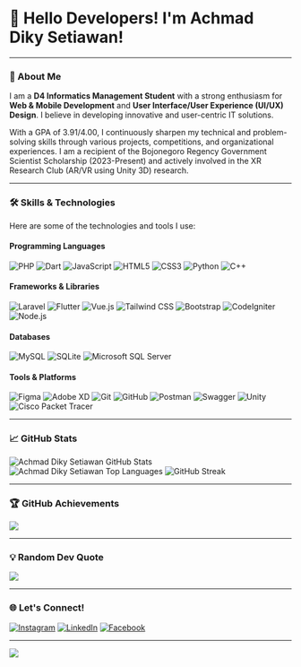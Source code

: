 # 👋 Hello Developers! I'm Achmad Diky Setiawan!
---

### 🚀 About Me
I am a **D4 Informatics Management Student** with a strong enthusiasm for **Web & Mobile Development** and **User Interface/User Experience (UI/UX) Design**. I believe in developing innovative and user-centric IT solutions.

With a GPA of 3.91/4.00, I continuously sharpen my technical and problem-solving skills through various projects, competitions, and organizational experiences. I am a recipient of the Bojonegoro Regency Government Scientist Scholarship (2023-Present) and actively involved in the XR Research Club (AR/VR using Unity 3D) research.

---

### 🛠️ Skills & Technologies
Here are some of the technologies and tools I use:

#### Programming Languages
![PHP](https://img.shields.io/badge/PHP-%23777BB4.svg?style=for-the-badge&logo=php&logoColor=white)
![Dart](https://img.shields.io/badge/Dart-%230175C2.svg?style=for-the-badge&logo=dart&logoColor=white)
![JavaScript](https://img.shields.io/badge/JavaScript-%23323330.svg?style=for-the-badge&logo=javascript&logoColor=%23F7DF1E)
![HTML5](https://img.shields.io/badge/HTML5-%23E34F26.svg?style=for-the-badge&logo=html5&logoColor=white)
![CSS3](https://img.shields.io/badge/CSS3-%231572B6.svg?style=for-the-badge&logo=css3&logoColor=white)
![Python](https://img.shields.io/badge/Python-3670A0?style=for-the-badge&logo=python&logoColor=ffdd54)
![C++](https://img.shields.io/badge/C%2B%2B-00599C?style=for-the-badge&logo=c%2B%2B&logoColor=white)

#### Frameworks & Libraries
![Laravel](https://img.shields.io/badge/Laravel-%23FF2D20.svg?style=for-the-badge&logo=laravel&logoColor=white)
![Flutter](https://img.shields.io/badge/Flutter-%2302569B.svg?style=for-the-badge&logo=Flutter&logoColor=white)
![Vue.js](https://img.shields.io/badge/Vue.js-%234FC08D.svg?style=for-the-badge&logo=vue.js&logoColor=white)
![Tailwind CSS](https://img.shields.io/badge/Tailwind_CSS-%2338B2AC.svg?style=for-the-badge&logo=tailwind-css&logoColor=white)
![Bootstrap](https://img.shields.io/badge/Bootstrap-%238511FA.svg?style=for-the-badge&logo=bootstrap&logoColor=white)
![CodeIgniter](https://img.shields.io/badge/CodeIgniter-%23EF4223.svg?style=for-the-badge&logo=codeIgniter&logoColor=white)
![Node.js](https://img.shields.io/badge/Node.js-%23339933.svg?style=for-the-badge&logo=node.js&logoColor=white)

#### Databases
![MySQL](https://img.shields.io/badge/MySQL-4479A1.svg?style=for-the-badge&logo=mysql&logoColor=white)
![SQLite](https://img.shields.io/badge/SQLite-%2307405e.svg?style=for-the-badge&logo=sqlite&logoColor=white)
![Microsoft SQL Server](https://img.shields.io/badge/Microsoft%20SQL%20Server-CC2927?style=for-the-badge&logo=microsoft%20sql%20server&logoColor=white)

#### Tools & Platforms
![Figma](https://img.shields.io/badge/Figma-%23F24E1E.svg?style=for-the-badge&logo=figma&logoColor=white)
![Adobe XD](https://img.shields.io/badge/Adobe%20XD-%23FF61F6.svg?style=for-the-badge&logo=adobe-xd&logoColor=white)
![Git](https://img.shields.io/badge/Git-%23F05032.svg?style=for-the-badge&logo=git&logoColor=white)
![GitHub](https://img.shields.io/badge/GitHub-%23181717.svg?style=for-the-badge&logo=github&logoColor=white)
![Postman](https://img.shields.io/badge/Postman-FF6C37?style=for-the-badge&logo=postman&logoColor=white)
![Swagger](https://img.shields.io/badge/Swagger-%2385EA2D.svg?style=for-the-badge&logo=swagger&logoColor=white)
![Unity](https://img.shields.io/badge/Unity-%2320232A.svg?style=for-the-badge&logo=unity&logoColor=white)
![Cisco Packet Tracer](https://img.shields.io/badge/Cisco_Packet_Tracer-019398?style=for-the-badge&logo=cisco&logoColor=white)

---

### 📈 GitHub Stats
![Achmad Diky Setiawan GitHub Stats](https://github-readme-stats.vercel.app/api?username=dikysetiawan21&theme=dark&hide_border=false&include_all_commits=true&count_private=true&show_icons=true&title_color=007BFF&icon_color=007BFF&text_color=FFFFFF&bg_color=1F2228)
![Achmad Diky Setiawan Top Languages](https://github-readme-stats.vercel.app/api/top-langs/?username=dikysetiawan21&layout=compact&theme=dark&hide_border=false&langs_count=8&title_color=007BFF&icon_color=007BFF&text_color=FFFFFF&bg_color=1F2228)
![GitHub Streak](https://streak-stats.demolab.com/?user=dikysetiawan21&theme=dark&hide_border=false&background=1F2228&stroke=007BFF&ring=007BFF)

---

### 🏆 GitHub Achievements
![](https://github-profile-trophy.vercel.app/?username=dikysetiawan21&theme=radical&no-frame=false&no-bg=false&margin-w=4&margin-h=4)

---

### 💡 Random Dev Quote
![](https://quotes-github-readme.vercel.app/api?type=horizontal&theme=radical)

---

### 🌐 Let's Connect!
[![Instagram](https://img.shields.io/badge/Instagram-%23E4405F.svg?logo=Instagram&logoColor=white)](https://instagram.com/dkystwnn._)
[![LinkedIn](https://img.shields.io/badge/LinkedIn-%230077B5.svg?logo=linkedin&logoColor=white)](https://www.linkedin.com/in/achmaddikysetiawan)
[![Facebook](https://img.shields.io/badge/Facebook-%231877F2.svg?logo=facebook&logoColor=white)](https://www.facebook.com/achmaddikysetiawan/)

---

[![](https://visitcount.itsvg.in/api?id=dikysetiawan21&icon=0&color=0)](https://visitcount.itsvg.in)
